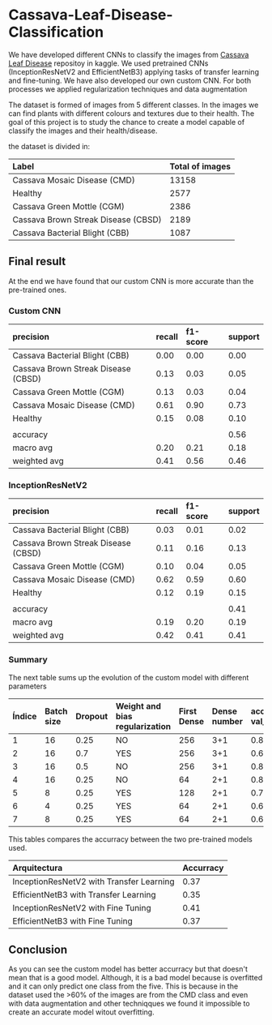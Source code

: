 # Cassava-Leaf-Disease-Classification
We have developed different CNNs to classify the images from [Cassava Leaf Disease](https://www.kaggle.com/competitions/cassava-leaf-disease-classification/overview) repositoy in kaggle. We used pretrained CNNs (InceptionResNetV2 and EfficientNetB3) applying tasks of transfer learning and fine-tuning. We have also developed our own custom CNN. For both processes we applied regularization techniques and data augmentation

The dataset is formed of images from 5 different classes. In the images we can find plants with different colours and textures due to their health. The goal of this project is to study the chance to create a model capable of classify the images and their health/disease.

the dataset is divided in:

| Label | Total of images |
|:------|:----------------|
| Cassava Mosaic Disease (CMD) |    13158 |
| Healthy |    2577 |
| Cassava Green Mottle (CGM) |    2386 |
| Cassava Brown Streak Disease (CBSD) |     2189 |
| Cassava Bacterial Blight (CBB) |    1087 |

## Final result

At the end we have found that our custom CNN is more accurate than the pre-trained ones.

### Custom CNN

| precision | recall | f1-score |  support |
|:-----|:-----|:---------|:-----|
|     Cassava Bacterial Blight (CBB)   |    0.00   |   0.00  |    0.00    |   358|
|Cassava Brown Streak Disease (CBSD)   |    0.13   |   0.03 |     0.05 | 547|
|         Cassava Green Mottle (CGM)   |    0.13   |   0.03   |   0.04   |    596|
|       Cassava Mosaic Disease (CMD)   |    0.61    |  0.90   |   0.73   |   3290|
|                            Healthy   |    0.15   |   0.08  |    0.10   |    645|
|                                      |             |       |           |         |
|                           accuracy   |           |          |   0.56    |  5436|
|                          macro avg   |    0.20   |   0.21   |   0.18    |  5436|
|                       weighted avg   |    0.41   |   0.56   |   0.46    |  5436|


### InceptionResNetV2

| precision  |  recall  | f1-score  | support|
|:-----|:-----|:---------|:-----|
|     Cassava Bacterial Blight (CBB)   |    0.03   |   0.01   |   0.02    |   217|
|Cassava Brown Streak Disease (CBSD)   |    0.11   |   0.16   |   0.13    |   438|
|         Cassava Green Mottle (CGM)   |    0.10   |   0.04   |   0.05    |   477|
|       Cassava Mosaic Disease (CMD)   |    0.62   |   0.59   |   0.60    |  2632|
|                            Healthy   |    0.12   |   0.19   |   0.15    |   516|
|                                      |           |           |         |         |
|                           accuracy   |           |           |  0.41    |  4280|
|                          macro avg   |    0.19   |   0.20    |  0.19    |  4280|
|                       weighted avg   |    0.42   |   0.41    |  0.41    |  4280|
                      
### Summary 

The next table sums up the evolution of the custom model with different parameters

| Índice | Batch size | Dropout | Weight and bias regularization | First Dense | Dense number | accuracy-val_accuracy |
|:-----|:-----|:---------|:-----|:---------|:-----|:-----|
| 1 | 16 | 0.25 | NO | 256 | 3+1 | 0.87-0.64 |
| 2 | 16 | 0.7 | YES | 256 | 3+1 | 0.64-0.66 |
| 3 | 16 | 0.5 | NO | 256 | 3+1 | 0.83-0.72 |
| 4 | 16 | 0.25 | NO | 64 | 2+1 | 0.83-0.67 |
| 5 | 8 | 0.25 | YES | 128 | 2+1 | 0.72-0.71 |
| 6 | 4 | 0.25 | YES | 64 | 2+1 | 0.62-0.67 |
| 7 | 8 | 0.25 | YES | 64 | 2+1 | 0.69-0.75 |

This tables compares the accurracy between the two pre-trained models used.

| Arquitectura | Accurracy |
|:-----|:-----|
| InceptionResNetV2 with Transfer Learning | 0.37 | 
| EfficientNetB3 with Transfer Learning | 0.35 |
| InceptionResNetV2 with Fine Tuning | 0.41 |
| EfficientNetB3 with Fine Tuning | 0.37 |

## Conclusion

As you can see the custom model has better accurracy but that doesn't mean that is a good model. Although, it is a bad model because is overfitted and it can only predict one class from the five. This is because in the dataset used the >60% of the images are from the CMD class and even with data augmentation and other techniqques we found it impossible to create an accurate model witout overfitting. 

